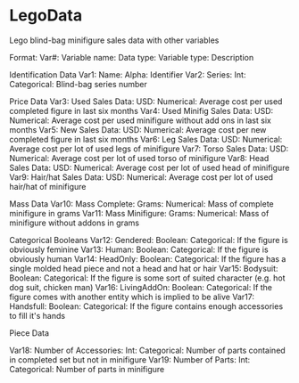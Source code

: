 # LegoData
Lego blind-bag minifigure sales data with other variables

Format:
Var#: Variable name: Data type: Variable type: Description

Identification Data
Var1: Name: Alpha: Identifier
Var2: Series: Int: Categorical: Blind-bag series number

Price Data
Var3: Used Sales Data: USD: Numerical: Average cost per used completed figure in last six months
Var4: Used Minifig Sales Data: USD: Numerical: Average cost per used minifigure without add ons in last six months
Var5: New Sales Data: USD: Numerical: Average cost per new completed figure in last six months
Var6: Leg Sales Data: USD: Numerical: Average cost per lot of used legs of minifigure
Var7: Torso Sales Data: USD: Numerical: Average cost per lot of used torso of minifigure
Var8: Head Sales Data: USD: Numerical: Average cost per lot of used head of minifigure
Var9: Hair/hat Sales Data: USD: Numerical: Average cost per lot of used hair/hat of minifigure

Mass Data
Var10: Mass Complete: Grams: Numerical: Mass of complete minifigure in grams
Var11: Mass Minifigure: Grams: Numerical: Mass of minifigure without addons in grams

Categorical Booleans
Var12: Gendered: Boolean: Categorical: If the figure is obviously feminine
Var13: Human: Boolean: Categorical: If the figure is obviously human
Var14: HeadOnly: Boolean: Categorical: If the figure has a single molded head piece and not a head and hat or hair
Var15: Bodysuit: Boolean: Categorical: If the figure is some sort of suited character (e.g. hot dog suit, chicken man)
Var16: LivingAddOn: Boolean: Categorical: If the figure comes with another entity which is implied to be alive
Var17: Handsfull: Boolean: Categorical: If the figure contains enough accessories to fill it's hands

Piece Data

Var18: Number of Accessories: Int: Categorical: Number of parts contained in completed set but not in minifigure
Var19: Number of Parts: Int: Categorical: Number of parts in minifigure
